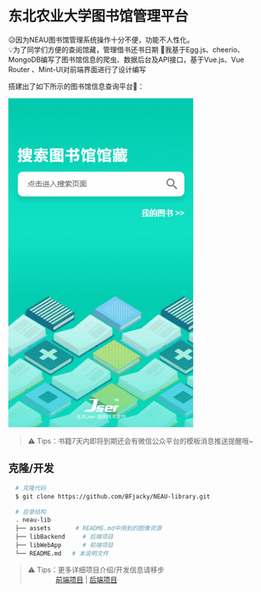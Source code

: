 # 东北农业大学图书馆管理平台

&#x1F625;因为NEAU图书馆管理系统操作十分不便，功能不人性化。  
&#x1F4A1;为了同学们方便的查阅馆藏，管理借书还书日期 
&#x1F4AA;我基于Egg.js、cheerio、MongoDB编写了图书馆信息的爬虫、数据后台及API接口，基于Vue.js、Vue Router 、Mint-UI对前端界面进行了设计编写

搭建出了如下所示的图书馆信息查询平台&#x1F308;：

![预览](assets/neau-lib.gif)

> &#x26A0; Tips：书籍7天内即将到期还会有微信公众平台的模板消息推送提醒哦~

## 克隆/开发

```bash
  # 克隆代码
  $ git clone https://github.com/BFjacky/NEAU-library.git
```

```bash
  # 目录结构
  . neau-lib
  ├── assets       # README.md中用到的图像资源
  ├── libBackend     # 后端项目
  ├── libWebApp      # 前端项目
  └── README.md   # 本说明文件
```


> &#x26A0; Tips：更多详细项目介绍/开发信息请移步  
  　　　　[前端项目](https://github.com/BFjacky/NEAU-library/tree/master/libWebApp) | [后端项目](https://github.com/BFjacky/NEAU-library/tree/master/libBackend)
